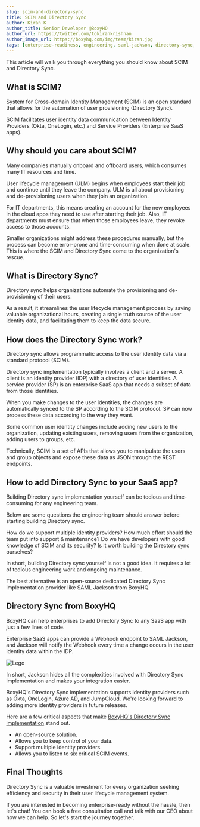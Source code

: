 ```yaml
---
slug: scim-and-directory-sync
title: SCIM and Directory Sync
author: Kiran K
author_title: Senior Developer @BoxyHQ
author_url: https://twitter.com/tokirankrishnan
author_image_url: https://boxyhq.com/img/team/kiran.jpg
tags: [enterprise-readiness, engineering, saml-jackson, directory-sync, scim]
---
```


This article will walk you through everything you should know about SCIM and Directory Sync.

## What is SCIM?

System for Cross-domain Identity Management (SCIM) is an open standard that allows for the automation of user provisioning (Directory Sync).

SCIM facilitates user identity data communication between Identity Providers (Okta, OneLogin, etc.) and Service Providers (Enterprise SaaS apps).

## Why should you care about SCIM?

Many companies manually onboard and offboard users, which consumes many IT resources and time. 

User lifecycle management (ULM) begins when employees start their job and continue until they leave the company. ULM is all about provisioning and de-provisioning users when they join an organization.

For IT departments, this means creating an account for the new employees in the cloud apps they need to use after starting their job. Also, IT departments must ensure that when those employees leave, they revoke access to those accounts. 

Smaller organizations might address these procedures manually, but the process can become error-prone and time-consuming when done at scale. This is where the SCIM and Directory Sync come to the organization's rescue. 

## What is Directory Sync?

Directory sync helps organizations automate the provisioning and de-provisioning of their users. 

As a result, it streamlines the user lifecycle management process by saving valuable organizational hours, creating a single truth source of the user identity data, and facilitating them to keep the data secure.

## How does the Directory Sync work?

Directory sync allows programmatic access to the user identity data via a standard protocol (SCIM).

Directory sync implementation typically involves a client and a server. A client is an identity provider (IDP) with a directory of user identities. A service provider (SP) is an enterprise SaaS app that needs a subset of data from those identities.

When you make changes to the user identities, the changes are automatically synced to the SP according to the SCIM protocol. SP can now process these data according to the way they want.

Some common user identity changes include adding new users to the organization, updating existing users, removing users from the organization, adding users to groups, etc.

Technically, SCIM is a set of APIs that allows you to manipulate the users and group objects and expose these data as JSON through the REST endpoints.

## How to add Directory Sync to your SaaS app?

Building Directory sync implementation yourself can be tedious and time-consuming for any engineering team. 

Below are some questions the engineering team should answer before starting building Directory sync.

How do we support multiple identity providers?
How much effort should the team put into support & maintenance?
Do we have developers with good knowledge of SCIM and its security?
Is it worth building the Directory sync ourselves?

In short, building Directory sync yourself is not a good idea. It requires a lot of tedious engineering work and ongoing maintenance.

The best alternative is an open-source dedicated Directory Sync implementation provider like SAML Jackson from BoxyHQ.

## Directory Sync from BoxyHQ

BoxyHQ can help enterprises to add Directory Sync to any SaaS app with just a few lines of code. 

Enterprise SaaS apps can provide a Webhook endpoint to SAML Jackson, and Jackson will notify the Webhook every time a change occurs in the user identity data within the IDP.

![Lego](/img/blog/directory-sync-flow.png)

In short, Jackson hides all the complexities involved with Directory Sync implementation and makes your integration easier.

BoxyHQ's Directory Sync implementation supports identity providers such as Okta, OneLogin, Azure AD, and JumpCloud. We're looking forward to adding more identity providers in future releases.

Here are a few critical aspects that make [BoxyHQ's Directory Sync implementation](/docs/directory-sync/overview) stand out.

- An open-source solution.
- Allows you to keep control of your data.
- Support multiple identity providers.
- Allows you to listen to six critical SCIM events.

## Final Thoughts

Directory Sync is a valuable investment for every organization seeking efficiency and security in their user lifecycle management system.

If you are interested in becoming enterprise-ready without the hassle, then let's chat! You can book a free consultation call and talk with our CEO about how we can help. So let's start the journey together.
